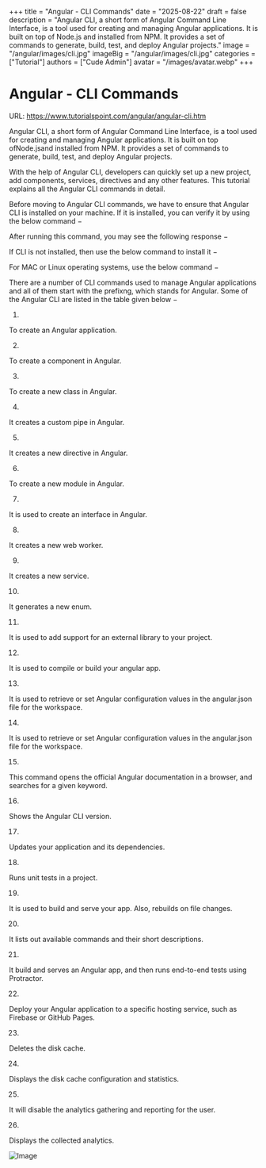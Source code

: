 +++
title = "Angular - CLI Commands"
date = "2025-08-22"
draft = false
description = "Angular CLI, a short form of Angular Command Line Interface, is a tool used for creating and managing Angular applications. It is built on top of Node.js and installed from NPM. It provides a set of commands to generate, build, test, and deploy Angular projects."
image = "/angular/images/cli.jpg"
imageBig = "/angular/images/cli.jpg"
categories = ["Tutorial"]
authors = ["Cude Admin"]
avatar = "/images/avatar.webp"
+++

# Angular - CLI Commands

URL: https://www.tutorialspoint.com/angular/angular-cli.htm

Angular CLI, a short form of Angular Command Line Interface, is a tool used for creating and managing Angular applications. It is built on top ofNode.jsand installed from NPM. It provides a set of commands to generate, build, test, and deploy Angular projects.

With the help of Angular CLI, developers can quickly set up a new project, add components, services, directives and any other features. This tutorial explains all the Angular CLI commands in detail.

Before moving to Angular CLI commands, we have to ensure that Angular CLI is installed on your machine. If it is installed, you can verify it by using the below command −

After running this command, you may see the following response −

If CLI is not installed, then use the below command to install it −

For MAC or Linux operating systems, use the below command −

There are a number of CLI commands used to manage Angular applications and all of them start with the prefixng, which stands for Angular. Some of the Angular CLI are listed in the table given below −

1.

To create an Angular application.

2.

To create a component in Angular.

3.

To create a new class in Angular.

4.

It creates a custom pipe in Angular.

5.

It creates a new directive in Angular.

6.

To create a new module in Angular.

7.

It is used to create an interface in Angular.

8.

It creates a new web worker.

9.

It creates a new service.

10.

It generates a new enum.

11.

It is used to add support for an external library to your project.

12.

It is used to compile or build your angular app.

13.

It is used to retrieve or set Angular configuration values in the angular.json file for the workspace.

14.

It is used to retrieve or set Angular configuration values in the angular.json file for the workspace.

15.

This command opens the official Angular documentation in a browser, and searches for a given keyword.

16.

Shows the Angular CLI version.

17.

Updates your application and its dependencies.

18.

Runs unit tests in a project.

19.

It is used to build and serve your app. Also, rebuilds on file changes.

20.

It lists out available commands and their short descriptions.

21.

It build and serves an Angular app, and then runs end-to-end tests using Protractor.

22.

Deploy your Angular application to a specific hosting service, such as Firebase or GitHub Pages.

23.

Deletes the disk cache.

24.

Displays the disk cache configuration and statistics.

25.

It will disable the analytics gathering and reporting for the user.

26.

Displays the collected analytics.

![Image](/angular/images/cli.jpg)
